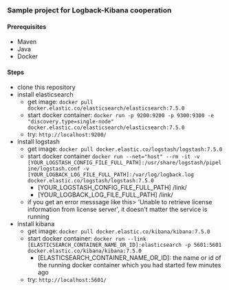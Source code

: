 ### Sample project for Logback-Kibana cooperation

#### Prerequisites

* Maven
* Java
* Docker

#### Steps

* clone this repository
* install elasticsearch
  * get image: `docker pull docker.elastic.co/elasticsearch/elasticsearch:7.5.0`
  * start docker container: `docker run -p 9200:9200 -p 9300:9300 -e "discovery.type=single-node" docker.elastic.co/elasticsearch/elasticsearch:7.5.0`
  * try: `http://localhost:9200/`
* install logstash
  * get image: `docker pull docker.elastic.co/logstash/logstash:7.5.0`
  * start docker container `docker run --net="host" --rm -it -v [YOUR_LOGSTASH_CONFIG_FILE_FULL_PATH]:/usr/share/logstash/pipeline/logstash.conf -v [YOUR_LOGBACK_LOG_FILE_FULL_PATH]:/var/log/logback.log docker.elastic.co/logstash/logstash:7.5.0`
    * [YOUR_LOGSTASH_CONFIG_FILE_FULL_PATH] /link/
    * [YOUR_LOGBACK_LOG_FILE_FULL_PATH] /link/
  * if you get an error messsage like this> 'Unable to retrieve license information from license server', it doesn't matter the service is running
* install kibana
  * get image: `docker pull docker.elastic.co/kibana/kibana:7.5.0`
  * start docker container: `docker run --link [ELASTICSEARCH_CONTAINER_NAME_OR_ID]:elasticsearch -p 5601:5601 docker.elastic.co/kibana/kibana:7.5.0`
    * [ELASTICSEARCH_CONTAINER_NAME_OR_ID]: the name or id of the running docker container which you had started few minutes ago
  * try: `http://localhost:5601/`